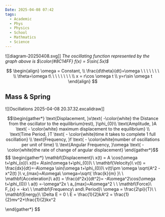 ```yaml
---
Date: 2025-04-08 07:42
tags:
  - Academic
  - Phys
  - Physics
  - School
  - Mathmatics
  - Science
---
```

![[diagram-20250408.svg]]
 *The oscillating function represented by the graph above is $\color{#8C14FF}  f(x) = 5\sin(.5x)$*
 
$$
\begin{align}
\omega = Constant,
\\
\frac{d\theta}{dt}=\omega \ \ \ \ \ \ \ \\
\theta=\omega t\ \ \ \ \ \ \ \  \\
x = r\cos \omega t \\
y=r\sin \omega t
\end{align}
$$


## Mass & Spring
![[Oscillations 2025-04-08 20.37.32.excalidraw]]

$$\begin{gather*}
\text{Displacement, }x\text{ -\color{white} the Distance from the oscillator to the equilibrium(rest), }\phi_{0}\\
\text{Amplitude, }A \text{ - \color{white} maximum displacement to the equilibrium}
\\
\text{Time Period, }T \text{ - \color{white}time it takes to complete 1 full oscillation}
\\
\text{Frequency, }f \text{ - \color{white}number of oscillations per unit of time}
\\
\text{Angular Frequency, }\omega \text{ - \color{white}the rate of change of angular displacement}
\end{gather*}$$
$$
\begin{gather*}
\mathbf{Displacement}\\
x(t) = A \cos(\omega t+\phi_{o})\\
x(t)= A\sin(\omega t+\phi_{0})\\ \\
\mathbf{Velocity}\\
v(t) = \frac{dx}{dt}=-A\omega \sin(\omega t+\phi_{0})\\
v(t)\pm \omega \sqrt{A^2 -x^2(t) }\\
v_{max}=A\omega\\
\omega=\sqrt{ \frac{k}{m} }\\ \\
\mathbf{Acceleration}\\
a(t) = \frac{d^2x}{dt^2}= -A\omega^2\cos(\omega t+\phi_{0})
\\
a(t) =-\omega^2x
\\ 
a_{max}=A\omega^2
\\
\\
\mathbf{Force}\\
F_{x} = -kx\\ \\
\mathbf{Frequency\ and\ Period}\\
\omega = \frac{2\pi}{T}\\
\\
\mathbf{Energy}\\
\Delta E = 0
\\
E = \frac{1}{2}kA^2 = \frac{1}{2}mv^2+\frac{1}{2}kx^2

\end{gather*}
$$
